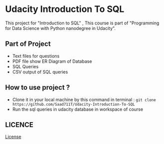 # Udacity Introduction To SQL
This project for "Introduction to SQL" , This course is part of "Programming for Data Science with Python nanodegree in Udacity".

## Part of Project
- Text files for questions
- PDF file show ER Diagram of Database
- SQL Queries
- CSV output of SQL queries

## How to use project ?
- Clone it in your local machine by this command in terminal :
`git clone https://github.com/Saad711T/Udacity-Introduction-To-SQL`
- Run the sql queries in udacity database in workspace of course

## LICENCE
[License](LICENSE.txt)
